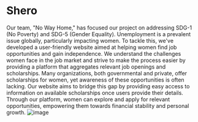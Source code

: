 # Shero
Our team, "No Way Home," has focused our project on addressing SDG-1 (No Poverty) and SDG-5 (Gender Equality). Unemployment is a prevalent issue globally, particularly impacting women. To tackle this, we've developed a user-friendly website aimed at helping women find job opportunities and gain independence. We understand the challenges women face in the job market and strive to make the process easier by providing a platform that aggregates relevant job openings and scholarships. Many organizations, both governmental and private, offer scholarships for women, yet awareness of these opportunities is often lacking. Our website aims to bridge this gap by providing easy access to information on available scholarships once users provide their details. Through our platform, women can explore and apply for relevant opportunities, empowering them towards financial stability and personal growth.
![image](https://github.com/apkrishna16/Shero/assets/92097167/4cdd0569-b40e-4761-84c2-7a5e99b9ae1c)
